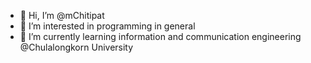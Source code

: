 - 👋 Hi, I’m @mChitipat
- 👀 I’m interested in programming in general
- 🌱 I’m currently learning information and communication engineering @Chulalongkorn University
